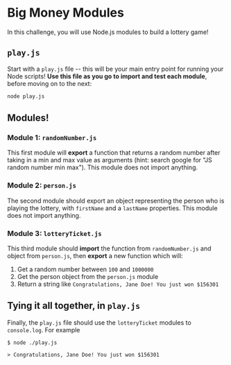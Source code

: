 # Big Money Modules

In this challenge, you will use Node.js modules to build a lottery game!

## `play.js`

Start with a `play.js` file -- this will be your main entry point for running your Node scripts! **Use this file as you go to import and test each module**, before moving on to the next:

```sh
node play.js
```

## Modules!

### Module 1: `randomNumber.js`

This first module will **export** a function that returns a random number after taking in a min and max value as arguments (hint: search google for "JS random number min max"). This module does not import anything.

### Module 2: `person.js`

The second module should export an object representing the person who is playing the lottery, with `firstName` and a `lastName` properties. This module does not import anything.
 
### Module 3: `lotteryTicket.js`

This third module should **import** the function from `randomNumber.js` and object from `person.js`, then **export** a new function which will:

1. Get a random number between `100` and `1000000`
2. Get the person object from the `person.js` module
3. Return a string like `Congratulations, Jane Doe! You just won $156301`

## Tying it all together, in `play.js`

Finally, the `play.js` file should use the `lotteryTicket` modules to `console.log`. For example

```
$ node ./play.js

> Congratulations, Jane Doe! You just won $156301
```
